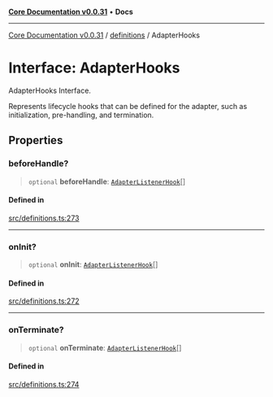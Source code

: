 [**Core Documentation v0.0.31**](../../README.md) • **Docs**

***

[Core Documentation v0.0.31](../../modules.md) / [definitions](../README.md) / AdapterHooks

# Interface: AdapterHooks

AdapterHooks Interface.

Represents lifecycle hooks that can be defined for the adapter, such as initialization, pre-handling, and termination.

## Properties

### beforeHandle?

> `optional` **beforeHandle**: [`AdapterListenerHook`](../type-aliases/AdapterListenerHook.md)[]

#### Defined in

[src/definitions.ts:273](https://github.com/stonemjs/core/blob/40e6656006329b0d27f05f845f48db22a574f5ce/src/definitions.ts#L273)

***

### onInit?

> `optional` **onInit**: [`AdapterListenerHook`](../type-aliases/AdapterListenerHook.md)[]

#### Defined in

[src/definitions.ts:272](https://github.com/stonemjs/core/blob/40e6656006329b0d27f05f845f48db22a574f5ce/src/definitions.ts#L272)

***

### onTerminate?

> `optional` **onTerminate**: [`AdapterListenerHook`](../type-aliases/AdapterListenerHook.md)[]

#### Defined in

[src/definitions.ts:274](https://github.com/stonemjs/core/blob/40e6656006329b0d27f05f845f48db22a574f5ce/src/definitions.ts#L274)
